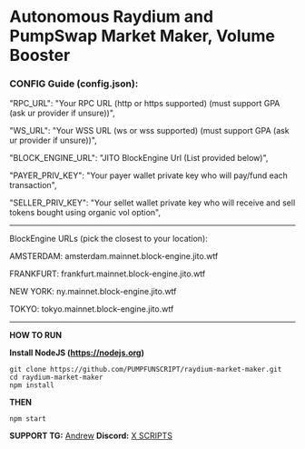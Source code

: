 <h1>Autonomous Raydium and PumpSwap Market Maker, Volume Booster</h1>

<h3>CONFIG Guide (config.json):</h3>

"RPC_URL": "Your RPC URL (http or https supported) (must support GPA (ask ur provider if unsure))",

"WS_URL": "Your WSS URL (ws or wss supported) (must support GPA (ask ur provider if unsure))",

"BLOCK_ENGINE_URL": "JITO BlockEngine Url (List provided below)",

"PAYER_PRIV_KEY": "Your payer wallet private key who will pay/fund each transaction",

"SELLER_PRIV_KEY": "Your sellet wallet private key who will receive and sell tokens bought using organic vol option",

--------------------------------------------------------------------------------------------------------------------------------

BlockEngine URLs (pick the closest to your location):

AMSTERDAM: amsterdam.mainnet.block-engine.jito.wtf

FRANKFURT: frankfurt.mainnet.block-engine.jito.wtf

NEW YORK: ny.mainnet.block-engine.jito.wtf

TOKYO: tokyo.mainnet.block-engine.jito.wtf

--------------------------------------------------------------------------------------------------------------------------------

**HOW TO RUN**

**Install NodeJS (https://nodejs.org)**

```
git clone https://github.com/PUMPFUNSCRIPT/raydium-market-maker.git
cd raydium-market-maker
npm install
```

**THEN**

```
npm start
```


**SUPPORT TG:** [Andrew](https://t.me/andrewbizzle)
**Discord:** [X SCRIPTS](https://discord.gg/ygxgHpFUt2)
